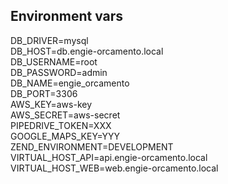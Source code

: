## Environment vars

DB_DRIVER=mysql  
DB_HOST=db.engie-orcamento.local  
DB_USERNAME=root  
DB_PASSWORD=admin  
DB_NAME=engie_orcamento  
DB_PORT=3306  
AWS_KEY=aws-key  
AWS_SECRET=aws-secret  
PIPEDRIVE_TOKEN=XXX  
GOOGLE_MAPS_KEY=YYY  
ZEND_ENVIRONMENT=DEVELOPMENT  
VIRTUAL_HOST_API=api.engie-orcamento.local  
VIRTUAL_HOST_WEB=web.engie-orcamento.local  
